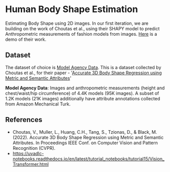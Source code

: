 # Human Body Shape Estimation
Estimating Body Shape using 2D images. In our first iteration, we are building on the work of Choutas et al., using their SHAPY model to predict Anthropometric measurements of fashion models from images. [Here](https://www.youtube.com/watch?v=7TzXrL4eV9g) is a demo of their work.

## Dataset
The dataset of choice is [Model Agency Data](https://shapy.is.tue.mpg.de/datasets.html). This is a dataset collected by Choutas et al., for their paper - '[Accurate 3D Body Shape Regression using Metric and Semantic Attributes](https://shapy.is.tue.mpg.de/index.html)' 

**Model Agency Data**: Images and anthropometric measurements (height and chest/waist/hip circumference) of 4.4K models (95K images). A subset of 1.2K models (21K images) additionally have attribute annotations collected from Amazon Mechanical Turk.

## References
* Choutas, V., Muller, L., Huang, C.H., Tang, S., Tzionas, D., & Black, M. (2022). Accurate 3D Body Shape Regression using Metric and Semantic Attributes. In Proceedings IEEE Conf. on Computer Vision and Pattern Recognition (CVPR).
* https://uvadlc-notebooks.readthedocs.io/en/latest/tutorial_notebooks/tutorial15/Vision_Transformer.html

